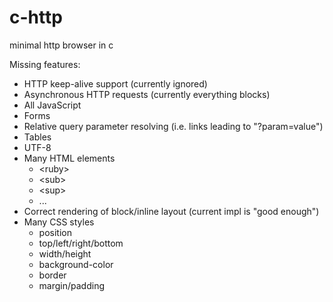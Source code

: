 # c-http
minimal http browser in c

Missing features:
- HTTP keep-alive support (currently ignored)
- Asynchronous HTTP requests (currently everything blocks)
- All JavaScript
- Forms
- Relative query parameter resolving (i.e. links leading to "?param=value")
- Tables
- UTF-8
- Many HTML elements
    - &lt;ruby>
    - &lt;sub>
    - &lt;sup>
    - ...
- Correct rendering of block/inline layout (current impl is "good enough")
- Many CSS styles
    - position
    - top/left/right/bottom
    - width/height
    - background-color
    - border
    - margin/padding
